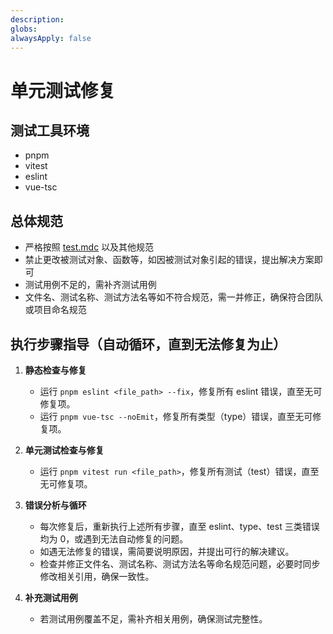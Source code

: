 ```yaml
---
description:
globs:
alwaysApply: false
---
```


# 单元测试修复
## 测试工具环境

- pnpm
- vitest
- eslint
- vue-tsc

## 总体规范
- 严格按照 [test.mdc](mdc:.cursor/rules/test.mdc) 以及其他规范
- 禁止更改被测试对象、函数等，如因被测试对象引起的错误，提出解决方案即可
- 测试用例不足的，需补齐测试用例
- 文件名、测试名称、测试方法名等如不符合规范，需一并修正，确保符合团队或项目命名规范

## 执行步骤指导（自动循环，直到无法修复为止）

1. **静态检查与修复**
   - 运行 `pnpm eslint <file_path> --fix`，修复所有 eslint 错误，直至无可修复项。
   - 运行 `pnpm vue-tsc --noEmit`，修复所有类型（type）错误，直至无可修复项。

2. **单元测试检查与修复**
   - 运行 `pnpm vitest run <file_path>`，修复所有测试（test）错误，直至无可修复项。

3. **错误分析与循环**
   - 每次修复后，重新执行上述所有步骤，直至 eslint、type、test 三类错误均为 0，或遇到无法自动修复的问题。
   - 如遇无法修复的错误，需简要说明原因，并提出可行的解决建议。
   - 检查并修正文件名、测试名称、测试方法名等命名规范问题，必要时同步修改相关引用，确保一致性。

4. **补充测试用例**
   - 若测试用例覆盖不足，需补齐相关用例，确保测试完整性。
